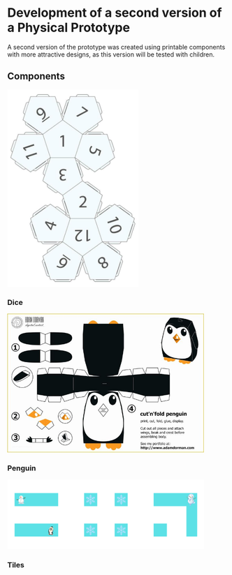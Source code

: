 # Development of a second version of a Physical Prototype

A second version of the prototype was created using printable components with more attractive designs, as this version will be tested with children.

## Components

<img src="assets/craftable_dice.png" width="300px">

### Dice

<img src="assets/craftable_penguin.png" width="450px">

### Penguin

<img src="assets/printable_tiles.png" width="450px">

### Tiles
